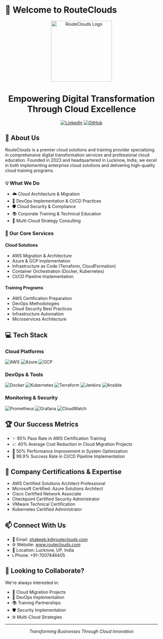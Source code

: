 # 👋 Welcome to RouteClouds

<div align="center">
  <img src="[Your company logo URL]" alt="RouteClouds Logo" width="200"/>
  
  # Empowering Digital Transformation Through Cloud Excellence
  
  [![LinkedIn](https://img.shields.io/badge/LinkedIn-RouteClouds-blue?style=flat-square&logo=linkedin)](https://www.linkedin.com/in/routeclouds)
  [![GitHub](https://img.shields.io/badge/GitHub-RouteClouds-black?style=flat-square&logo=github)](https://github.com/RouteClouds)
</div>

## 🚀 About Us

RouteClouds is a premier cloud solutions and training provider specializing in comprehensive digital transformation services and professional cloud education. Founded in 2023 and headquartered in Lucknow, India, we excel in both implementing enterprise cloud solutions and delivering high-quality cloud training programs.

### 💡 What We Do
- 🌥️ Cloud Architecture & Migration
- 🔄 DevOps Implementation & CI/CD Practices
- 🛡️ Cloud Security & Compliance
- 📚 Corporate Training & Technical Education
- 🤝 Multi-Cloud Strategy Consulting

### 🎯 Our Core Services

#### Cloud Solutions
- AWS Migration & Architecture
- Azure & GCP Implementation
- Infrastructure as Code (Terraform, CloudFormation)
- Container Orchestration (Docker, Kubernetes)
- CI/CD Pipeline Implementation

#### Training Programs
- AWS Certification Preparation
- DevOps Methodologies
- Cloud Security Best Practices
- Infrastructure Automation
- Microservices Architecture

## 💻 Tech Stack

### Cloud Platforms
![AWS](https://img.shields.io/badge/AWS-232F3E?style=for-the-badge&logo=amazon-aws)
![Azure](https://img.shields.io/badge/Azure-0089D6?style=for-the-badge&logo=microsoft-azure)
![GCP](https://img.shields.io/badge/GCP-4285F4?style=for-the-badge&logo=google-cloud)

### DevOps & Tools
![Docker](https://img.shields.io/badge/Docker-2496ED?style=for-the-badge&logo=docker)
![Kubernetes](https://img.shields.io/badge/Kubernetes-326CE5?style=for-the-badge&logo=kubernetes)
![Terraform](https://img.shields.io/badge/Terraform-7B42BC?style=for-the-badge&logo=terraform)
![Jenkins](https://img.shields.io/badge/Jenkins-D24939?style=for-the-badge&logo=jenkins)
![Ansible](https://img.shields.io/badge/Ansible-EE0000?style=for-the-badge&logo=ansible)

### Monitoring & Security
![Prometheus](https://img.shields.io/badge/Prometheus-E6522C?style=for-the-badge&logo=prometheus)
![Grafana](https://img.shields.io/badge/Grafana-F46800?style=for-the-badge&logo=grafana)
![CloudWatch](https://img.shields.io/badge/CloudWatch-FF4F8B?style=for-the-badge&logo=amazon-cloudwatch)

## 🏆 Our Success Metrics

- ✨ 95% Pass Rate in AWS Certification Training
- 📈 40% Average Cost Reduction in Cloud Migration Projects
- 🚀 50% Performance Improvement in System Optimization
- 💪 99.9% Success Rate in CI/CD Pipeline Implementation

## 🌟 Company Certifications & Expertise

- AWS Certified Solutions Architect Professional
- Microsoft Certified: Azure Solutions Architect
- Cisco Certified Network Associate
- Checkpoint Certified Security Administrator
- VMware Technical Certification
- Kubernetes Certified Administrator

## 📫 Connect With Us

- 📧 Email: shakeeb.k@routeclouds.com
- 🌐 Website: www.routeclouds.com
- 📍 Location: Lucknow, UP, India
- 📞 Phone: +91-7007846405

## 💼 Looking to Collaborate?

We're always interested in:
- 🤝 Cloud Migration Projects
- 🔄 DevOps Implementation
- 📚 Training Partnerships
- 🛡️ Security Implementation
- 🌐 Multi-Cloud Strategies

---

<div align="center">
  <i>Transforming Businesses Through Cloud Innovation</i>
</div>
